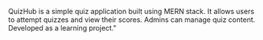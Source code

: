 QuizHub is a simple quiz application built using MERN stack. It allows users to attempt quizzes and view their scores. Admins can manage quiz content. Developed as a learning project."